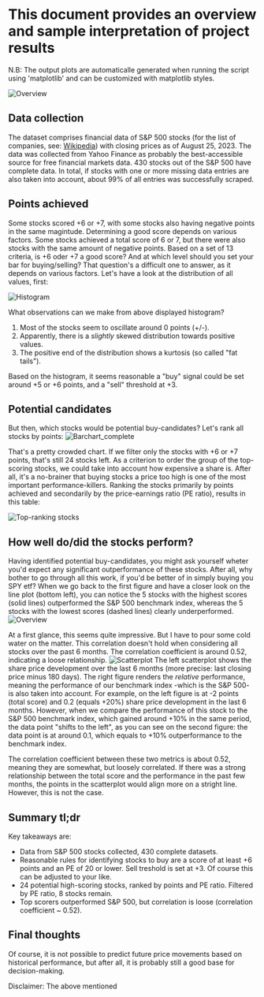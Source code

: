 # This document provides an overview and sample interpretation of project results

N.B: The output plots are automaticalle generated when running the script using 'matplotlib' and can be customized with matplotlib styles. 

![Overview](reports/figures/2023-08-28_09-48-57_summary_pitayasmoothie-light.png)


## Data collection

The dataset comprises financial data of S&P 500 stocks (for the list of companies, see: [Wikipedia](https://en.wikipedia.org/wiki/List_of_S%26P_500_companies)) with closing prices as of August 25, 2023. The data was collected from Yahoo Finance as probably the best-accessible source for free financial markets data. 
430 stocks out of the S&P 500 have complete data. In total, if stocks with one or more missing data entries are also taken into account, about 99% of all entries was successfully scraped.


## Points achieved

Some stocks scored +6 or +7, with some stocks also having negative points in the same magintude. Determining a good score depends on various factors.
Some stocks achieved a total score of 6 or 7, but there were also stocks with the same amount of negative points. Based on a set of 13 criteria, is +6 oder +7 a good score? And at which level should you set your bar for buying/selling? That question's a difficult one to answer, as it depends on various factors. 
Let's have a look at the distribution of all values, first:

![Histogram](reports/figures/2023-08-28_09-48-57_hist_pitayasmoothie-light.png)

What observations can we make from above displayed histogram?
1. Most of the stocks seem to oscillate around 0 points (+/-).
2. Apparently, there is a *slightly* skewed distribution towards positive values.
3. The positive end of the distribution shows a kurtosis (so called "fat tails").

Based on the histogram, it seems reasonable a "buy" signal could be set around +5 or +6 points, and a "sell" threshold at +3.


## Potential candidates

But then, which stocks would be potential buy-candidates?
Let's rank all stocks by points:
![Barchart_complete](reports/figures/2023-08-28_09-48-57_bar_pitayasmoothie-light.png)

That's a pretty crowded chart. If we filter only the stocks with +6 or +7 points, that's still 24 stocks left. As a criterion to order the group of the top-scoring stocks, we could take into account how expensive a share is. After all, it's a no-brainer that buying stocks a price too high is one of the most important performance-killers. Ranking the stocks primarily by points achieved and secondarily by the price-earnings ratio (PE ratio), results in this table:

![Top-ranking stocks](reports/figures/2023-08-28_09-48-57_top-stocks_bar_pitayasmoothie-light.png)


## How well do/did the stocks perform?

Having identified potential buy-candidates, you might ask yourself wheter you'd expect any significant outperformance of these stocks. After all, why bother to go through all this work, if you'd be better of in simply buying you SPY etf?
When we go back to the first figure and have a closer look on the line plot (bottom left), you can notice the 5 stocks with the highest scores (solid lines) outperformed the S&P 500 benchmark index, whereas the 5 stocks with the lowest scores (dashed lines) clearly underperformed. 
![Overview](reports/figures/2023-08-28_09-48-57_summary_pitayasmoothie-light.png)

At a first glance, this seems quite impressive. But I have to pour some cold water on the matter. This correlation doesn't hold when considering all stocks over the past 6 months. The correlation coefficient is around 0.52, indicating a loose relationship.
![Scatterplot](reports/figures/2023-08-28_09-48-57_scatter_pitayasmoothie-light.png)
The left scatterplot shows the share price development over the last 6 months (more precise: last closing price minus 180 days). The right figure renders the *relative* performance, meaning the performance of our benchmark index -which is the S&P 500-  is also taken into account. For example, on the left figure is at -2 points (total score) and 0.2 (equals +20%) share price development in the last 6 months. However, when we compare the performance of this stock to the S&P 500 benchmark index, which gained around +10% in the same period, the data point "shifts to the left", as you can see on the second figure: the data point is at around 0.1, which equals to +10% outperformance to the benchmark index. 

The correlation coefficient between these two metrics is about 0.52, meaning they are somewhat, but loosely correlated. If there was a strong relationship between the total score and the performance in the past few months, the points in the scatterplot would align more on a stright line. However, this is not the case.


## Summary tl;dr

Key takeaways are:
- Data from S&P 500 stocks collected, 430 complete datasets.
- Reasonable rules for identifying stocks to buy are a score of at least +6 points and an PE of 20 or lower. Sell treshold is set at +3. Of course this can be adjusted to your like.
- 24 potential high-scoring stocks, ranked by points and PE ratio. Filtered by PE ratio, 8 stocks remain.
- Top scorers outperformed S&P 500, but correlation is loose (correlation coefficient ~ 0.52).


## Final thoughts
Of course, it is not possible to predict future price movements based on historical performance, but after all, it is probably still a good base for decision-making.


Disclaimer: The above mentioned 
